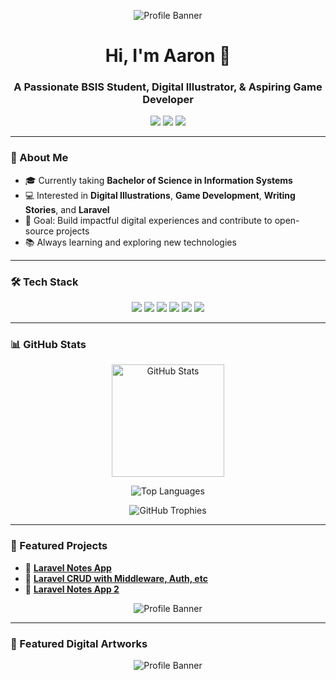 <!-- Banner or header image (optional) -->
<p align="center">
  <img src="https://64.media.tumblr.com/88366aa4bca89b3490be78c42a942c75/94d3dca257888962-e4/s540x810/4a99c2d876f9532dd327c78b907a3508c87f643c.gif" alt="Profile Banner">
</p>

<!-- Greeting -->
<h1 align="center">Hi, I'm Aaron 👋</h1>
<h3 align="center">A Passionate BSIS Student, Digital Illustrator, & Aspiring Game Developer</h3>

<!-- Badges -->
<p align="center">
  <a href="mailto:realbarondedios@gmail.com"><img src="https://img.shields.io/badge/Email-D14836?style=for-the-badge&logo=gmail&logoColor=white"/></a>
  <a href="https://www.linkedin.com/in/aaronjobbacani/"><img src="https://img.shields.io/badge/LinkedIn-0A66C2?style=for-the-badge&logo=linkedin&logoColor=white"/></a>
  <a href="https://github.com/barondedios"><img src="https://img.shields.io/github/followers/barondedios?label=Follow&style=for-the-badge"/></a>
</p>

---

### 🚀 About Me
- 🎓 Currently taking **Bachelor of Science in Information Systems**
- 💻 Interested in **Digital Illustrations**, **Game Development**, **Writing Stories**, and **Laravel**
- 🎯 Goal: Build impactful digital experiences and contribute to open-source projects
- 📚 Always learning and exploring new technologies


---

### 🛠 Tech Stack
<p align="center">
  <img src="https://img.shields.io/badge/Laravel-FF2D20?style=for-the-badge&logo=laravel&logoColor=white"/>
  <img src="https://img.shields.io/badge/PHP-777BB4?style=for-the-badge&logo=php&logoColor=white"/>
  <img src="https://img.shields.io/badge/JavaScript-F7DF1E?style=for-the-badge&logo=javascript&logoColor=black"/>
  <img src="https://img.shields.io/badge/React-20232A?style=for-the-badge&logo=react&logoColor=61DAFB"/>
  <img src="https://img.shields.io/badge/MySQL-4479A1?style=for-the-badge&logo=mysql&logoColor=white"/>
  <img src="https://img.shields.io/badge/Tailwind_CSS-38B2AC?style=for-the-badge&logo=tailwind-css&logoColor=white"/>
</p>

---

### 📊 GitHub Stats
<p align="center">
  <img height="180em" src="https://github-readme-stats.vercel.app/api?username=barondedios&show_icons=true&theme=github_dark" alt="GitHub Stats"/>
</p>
<p align="center">
  <img src="https://github-readme-stats.vercel.app/api/top-langs/?username=barondedios&layout=compact&theme=radical" alt="Top Languages"/>
</p>
<p align="center">
  <img src="https://github-profile-trophy.vercel.app/?username=barondedios&theme=radical&no-frame=true&no-bg=true&margin-w=15" alt="GitHub Trophies"/>
</p>


---

### 📂 Featured Projects
- 📝 [**Laravel Notes App**](https://github.com/barondedios/Final-Note-App)
- 📝 [**Laravel CRUD with Middleware, Auth, etc**](https://github.com/barondedios/WAD-Practical-Exam-Finals)
- 📝 [**Laravel Notes App 2**](https://github.com/barondedios/NoteApp)<!-- Banner or header image (optional) -->
<p align="center">
  <img src="https://c.tenor.com/DNYUbUOJLusAAAAC/tenor.gif" alt="Profile Banner">
</p>

---

### 📂 Featured Digital Artworks
<p align="center">
  <img src="https://i.imgur.com/F1qFNEk.jpeg" alt="Profile Banner">
</p>


